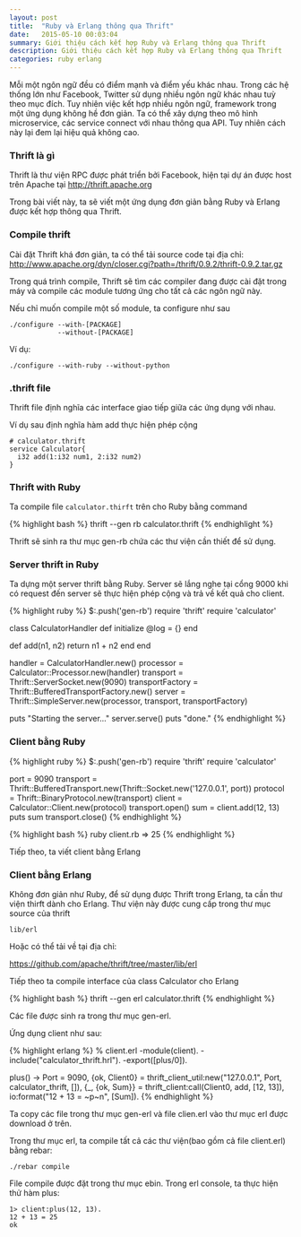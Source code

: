 ```yaml
---
layout: post
title:  "Ruby và Erlang thông qua Thrift"
date:   2015-05-10 00:03:04
summary: Giới thiệu cách kết hợp Ruby và Erlang thông qua Thrift
description: Giới thiệu cách kết hợp Ruby và Erlang thông qua Thrift
categories: ruby erlang
---
```


Mỗi một ngôn ngữ đều có điểm mạnh và điểm yếu khác nhau. Trong các hệ thống lớn như Facebook, Twitter sử dụng nhiều ngôn ngữ khác nhau
tuỳ theo mục đích. Tuy nhiên việc kết hợp nhiều ngôn ngữ, framework trong một ứng dụng không hề đơn giản.
Ta có thể xây dựng theo mô hình microservice, các service connect với nhau thông qua API. Tuy nhiên cách này lại đem lại hiệu
quả không cao.

### Thrift là gì

Thrift là thư viện RPC được phát triển bởi Facebook, hiện tại dự án được host trên Apache tại http://thrift.apache.org

Trong bài viết này, ta sẽ viết một ứng dụng đơn giản bằng Ruby và Erlang được kết hợp thông qua Thrift.

### Compile thrift

Cài đặt Thrift khá đơn giản, ta có thể tải source code tại địa chỉ: http://www.apache.org/dyn/closer.cgi?path=/thrift/0.9.2/thrift-0.9.2.tar.gz

Trong quá trình compile, Thrift sẽ tìm các compiler đang được cài đặt trong máy và compile các module tương ứng cho tất cả các ngôn ngữ này.

Nếu chỉ muốn compile một số module, ta configure như sau

    ./configure --with-[PACKAGE]
                --without-[PACKAGE]

Ví dụ:

    ./configure --with-ruby --without-python

### .thrift file

Thrift file định nghĩa các interface giao tiếp giữa các ứng dụng với nhau.

Ví dụ sau định nghĩa hàm add thực hiện phép cộng

    # calculator.thrift
    service Calculator{
      i32 add(1:i32 num1, 2:i32 num2)
    }

### Thrift with Ruby

Ta compile file `calculator.thirft` trên cho Ruby bằng command

{% highlight bash %}
thrift --gen rb calculator.thrift
{% endhighlight %}

Thrift sẽ sinh ra thư mục gen-rb chứa các thư viện cần thiết để sử dụng.

### Server thrift in Ruby

Ta dựng một server thrift bằng Ruby. Server sẽ lắng nghe tại cổng 9000 khi có request đến server sẽ thực hiện phép cộng và trả về kết quả cho client.

{% highlight ruby %}
$:.push('gen-rb')
require 'thrift'
require 'calculator'

class CalculatorHandler
  def initialize
    @log = {}
  end

  def add(n1, n2)
    return n1 + n2
  end
end

handler = CalculatorHandler.new()
processor = Calculator::Processor.new(handler)
transport = Thrift::ServerSocket.new(9090)
transportFactory = Thrift::BufferedTransportFactory.new()
server = Thrift::SimpleServer.new(processor, transport, transportFactory)

puts "Starting the server..."
server.serve()
puts "done."
{% endhighlight %}

### Client bằng Ruby

{% highlight ruby %}
$:.push('gen-rb')
require 'thrift'
require 'calculator'

port = 9090
transport = Thrift::BufferedTransport.new(Thrift::Socket.new('127.0.0.1', port))
protocol = Thrift::BinaryProtocol.new(transport)
client = Calculator::Client.new(protocol)
transport.open()
sum = client.add(12, 13)
puts sum
transport.close()
{% endhighlight %}

{% highlight bash %}
ruby client.rb
=> 25
{% endhighlight %}

Tiếp theo, ta viết client bằng Erlang
### Client bằng Erlang

Không đơn giản như Ruby, để sử dụng được Thrift trong Erlang, ta cần thư viện thirft dành cho Erlang. Thư viện này được cung cấp trong thư mục source của thrift

    lib/erl

Hoặc có thể tải về tại địa chỉ:

https://github.com/apache/thrift/tree/master/lib/erl

Tiếp theo ta compile interface của class Calculator cho Erlang

{% highlight bash %}
thrift --gen erl calculator.thrift
{% endhighlight %}

Các file được sinh ra trong thư mục gen-erl.

Ứng dụng client như sau:

{% highlight erlang %}
% client.erl
-module(client).
-include("calculator_thrift.hrl").
-export([plus/0]).

plus() ->
  Port = 9090,
  {ok, Client0} = thrift_client_util:new("127.0.0.1",
    Port,
    calculator_thrift,
    []),
  {_, {ok, Sum}} = thrift_client:call(Client0, add, [12, 13]),
  io:format("12 + 13 = ~p~n", [Sum]).
{% endhighlight %}

Ta copy các file trong thư mục gen-erl và file clien.erl vào thư mục erl được download ở trên.

Trong thư mục erl, ta compile tất cả các thư viện(bao gồm cả file client.erl) bằng rebar:

    ./rebar compile

File compile được đặt trong thư mục ebin. Trong erl console, ta thực hiện thử hàm plus:

    1> client:plus(12, 13).
    12 + 13 = 25
    ok
